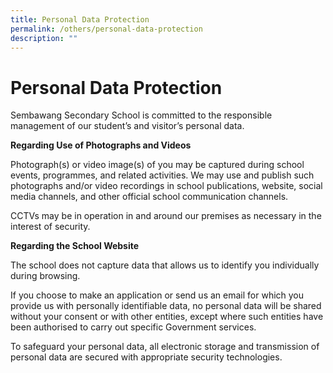 ```yaml
---
title: Personal Data Protection
permalink: /others/personal-data-protection
description: ""
---
```


# Personal Data Protection

Sembawang Secondary School is committed to the responsible management of our student’s and visitor’s personal data.

**Regarding Use of Photographs and Videos**

Photograph(s) or video image(s) of you may be captured during school events, programmes, and related activities. We may use and publish such photographs and/or video recordings in school publications, website, social media channels, and other official school communication channels.

CCTVs may be in operation in and around our premises as necessary in the interest of security.

**Regarding the School Website**

The school does not capture data that allows us to identify you individually during browsing.

If you choose to make an application or send us an email for which you provide us with personally identifiable data, no personal data will be shared without your consent or with other entities, except where such entities have been authorised to carry out specific Government services.

To safeguard your personal data, all electronic storage and transmission of personal data are secured with appropriate security technologies.